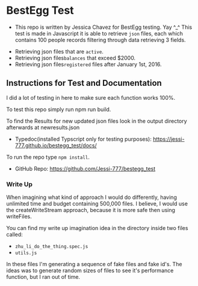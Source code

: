 # BestEgg Test

* This repo is written by Jessica Chavez for BestEgg testing. Yay ^_^ 
This test is made in Javascript it is able to retrieve `json` files, each which contains 100 people records filtering through data retrieving 3 fields. 
- Retrieving json files that are `active`. 
- Retrieving json files`balances` that exceed $2000. 
- Retrieving json files`registered` files after January 1st, 2016.




## Instructions for Test and Documentation
I did a lot of testing in here to make sure each function works 100%.

To test this repo simply run npm run build. 

To find the Results for new updated json files look in the output directory afterwards at newresults.json

* Typedoc(installed Typscript only for testing purposes): https://jessi-777.github.io/bestegg_test/docs/

To run the repo type `npm install`. 

* GitHub Repo: https://github.com/Jessi-777/bestegg_test



### Write Up
When imagining what kind of approach I would do differently, having unlimited time and budget containing 500,000 files. I believe, I would use the createWriteStream approach, because it is more safe then using writeFiles.   

You can find my write up imagination idea in the directory inside two files called:

- `zhu_li_do_the_thing.spec.js` 
- `utils.js` 

In these files I'm generating a sequence of fake files and fake id's. The ideas was to generate random sizes of files to see it's performance function, but I ran out of time.



 